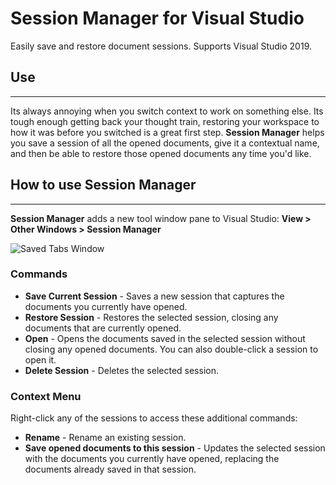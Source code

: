 # Session Manager for Visual Studio
Easily save and restore document sessions. Supports Visual Studio 2019.

## Use
---
Its always annoying when you switch context to work on something else. Its tough enough getting back your thought train, restoring your workspace to how it was before you switched is a great first step. **Session Manager** helps you save a session of all the opened documents, give it a contextual name, and then be able to restore those opened documents any time you'd like.

## How to use **Session Manager**
---
**Session Manager** adds a new tool window pane to Visual Studio: **View > Other Windows > Session Manager**

![Saved Tabs Window](src/SessionManagerExtension/Resources/SessionManager-Preview.png?raw=true "Saved Tabs Window")

### Commands
* **Save Current Session** - Saves a new session that captures the documents you currently have opened.
* **Restore Session** - Restores the selected session, closing any documents that are currently opened.
* **Open** - Opens the documents saved in the selected session without closing any opened documents. You can also double-click a session to open it.
* **Delete Session** - Deletes the selected session.

### Context Menu
Right-click any of the sessions to access these additional commands:
* **Rename** - Rename an existing session.
* **Save opened documents to this session** - Updates the selected session with the documents you currently have opened, replacing the documents already saved in that session.